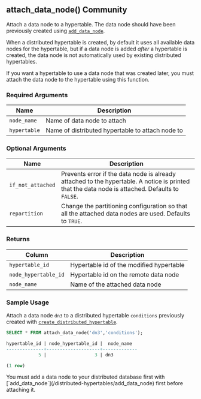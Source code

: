 ## attach_data_node() <tag type="community">Community</tag>

Attach a data node to a hypertable. The data node should have been
previously created using [`add_data_node`](/distributed-hypertables/add_data_node).

When a distributed hypertable is created, by default it uses all
available data nodes for the hypertable, but if a data node is added
*after* a hypertable is created, the data node is not automatically
used by existing distributed hypertables.

If you want a hypertable to use a data node that was created later,
you must attach the data node to the hypertable using this
function.

### Required Arguments

| Name              | Description                                   |
|-------------------|-----------------------------------------------|
| `node_name`       | Name of data node to attach             |
| `hypertable`      | Name of distributed hypertable to attach node to          |

### Optional Arguments

| Name              | Description                                   |
|-------------------|-----------------------------------------------|
| `if_not_attached` | Prevents error if the data node is already attached to the hypertable. A notice is printed that the data node is attached. Defaults to `FALSE`. |
| `repartition`     | Change the partitioning configuration so that all the attached data nodes are used. Defaults to `TRUE`. |

### Returns

| Column               | Description                              |
|-------------------|-----------------------------------------------|
| `hypertable_id`      | Hypertable id of the modified hypertable |
| `node_hypertable_id` | Hypertable id on the remote data node    |
| `node_name`          | Name of the attached data node     |

### Sample Usage

Attach a data node `dn3` to a distributed hypertable `conditions`
previously created with
[`create_distributed_hypertable`](/distributed-hypertables/create_distributed_hypertable).

```sql
SELECT * FROM attach_data_node('dn3','conditions');

hypertable_id | node_hypertable_id |  node_name
--------------+--------------------+-------------
            5 |                  3 | dn3

(1 row)
```

<highlight type="tip">
 You must add a data node to your distributed database first
with [`add_data_node`](/distributed-hypertables/add_data_node) first before attaching it.
</highlight>
